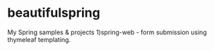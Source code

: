 # beautifulspring
My Spring samples &amp; projects
1)spring-web - form submission using thymeleaf templating.
